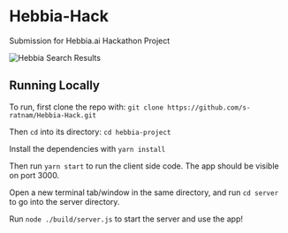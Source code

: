 # Hebbia-Hack
Submission for Hebbia.ai Hackathon Project

![Hebbia Search Results](https://imgur.com/XUBLLmb.png)

## Running Locally
To run, first clone the repo with: `git clone https://github.com/s-ratnam/Hebbia-Hack.git`

Then `cd` into its directory:  `cd hebbia-project`

Install the dependencies with `yarn install`

Then run `yarn start` to run the client side code. The app should be visible on port 3000.

Open a new terminal tab/window in the same directory, and run `cd server` to go into the server directory.

Run `node ./build/server.js` to start the server and use the app!
